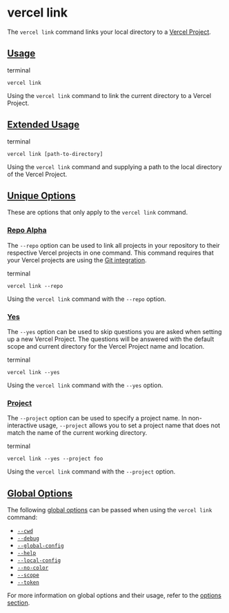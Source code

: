 # vercel link

The `vercel link` command links your local directory to a [Vercel Project](https://vercel.com/docs/projects/overview).

## [Usage](https://vercel.com/docs/cli/link\#usage)

terminal

```code-block_code__isn_V
vercel link
```

Using the `vercel link` command to link the current
directory to a Vercel Project.

## [Extended Usage](https://vercel.com/docs/cli/link\#extended-usage)

terminal

```code-block_code__isn_V
vercel link [path-to-directory]
```

Using the `vercel link` command and supplying a path to
the local directory of the Vercel Project.

## [Unique Options](https://vercel.com/docs/cli/link\#unique-options)

These are options that only apply to the `vercel link` command.

### [Repo Alpha](https://vercel.com/docs/cli/link\#repo-alpha)

The `--repo` option can be used to link all projects in your repository to their respective Vercel projects in one command. This command requires that your Vercel projects are using the [Git integration](https://vercel.com/docs/git).

terminal

```code-block_code__isn_V
vercel link --repo
```

Using the `vercel link` command with the `--repo` option.

### [Yes](https://vercel.com/docs/cli/link\#yes)

The `--yes` option can be used to skip questions you are asked when setting up a new Vercel Project.
The questions will be answered with the default scope and current directory for the Vercel Project name and location.

terminal

```code-block_code__isn_V
vercel link --yes
```

Using the `vercel link` command with the
`--yes` option.

### [Project](https://vercel.com/docs/cli/link\#project)

The `--project` option can be used to specify a project name. In non-interactive usage, `--project`
allows you to set a project name that does not match the name of the current working directory.

terminal

```code-block_code__isn_V
vercel link --yes --project foo
```

Using the `vercel link` command with the
`--project` option.

## [Global Options](https://vercel.com/docs/cli/link\#global-options)

The following [global options](./vercel-cli-global-options.md) can be passed when using the `vercel link` command:

- [`--cwd`](./vercel-cli-global-options.md#current-working-directory)
- [`--debug`](./vercel-cli-global-options.md#debug)
- [`--global-config`](./vercel-cli-global-options.md#global-config)
- [`--help`](./vercel-cli-global-options.md#help)
- [`--local-config`](./vercel-cli-global-options.md#local-config)
- [`--no-color`](./vercel-cli-global-options.md#no-color)
- [`--scope`](./vercel-cli-global-options.md#scope)
- [`--token`](./vercel-cli-global-options.md#token)

For more information on global options and their usage, refer to the [options section](./vercel-cli-global-options.md).
